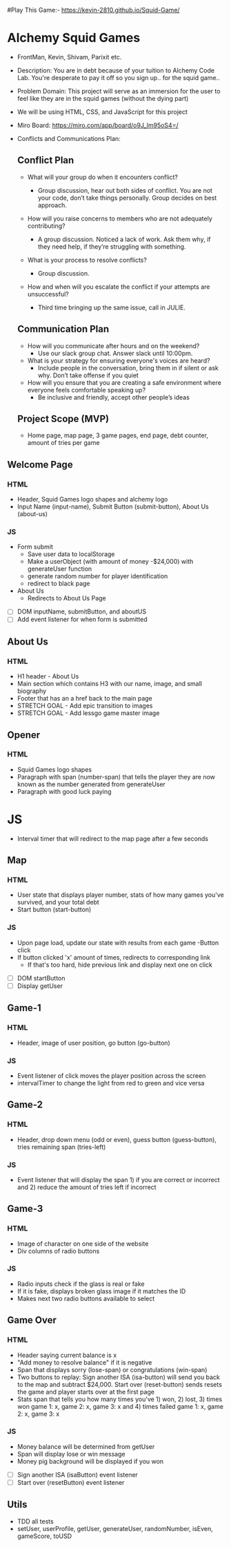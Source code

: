 #Play This Game:-
https://kevin-2810.github.io/Squid-Game/
# Alchemy Squid Games 
* FrontMan, Kevin, Shivam, Parixit etc.
* Description: You are in debt because of your tuition to Alchemy Code Lab. You're desperate to pay it off so you sign up.. for the squid game.. 
* Problem Domain: This project will serve as an immersion for the user to feel like they are in the squid games (without the dying part)
* We will be using HTML, CSS, and JavaScript for this project
* Miro Board: https://miro.com/app/board/o9J_lm95oS4=/
* Conflicts and Communications Plan: 
    ## Conflict Plan
    * What will your group do when it encounters conflict?
        * Group discussion, hear out both sides of conflict. You are not your code, don’t take things personally. Group decides on best approach.

    * How will you raise concerns to members who are not adequately contributing?
        * A group discussion. Noticed a lack of work. Ask them why, if they need help, if they’re struggling with something. 

    * What is your process to resolve conflicts?
	    * Group discussion.

    * How and when will you escalate the conflict if your attempts are unsuccessful?
        * Third time bringing up the same issue, call in JULIE.

    ## Communication Plan
    * How will you communicate after hours and on the weekend?
        * Use our slack group chat. Answer slack until 10:00pm.
    * What is your strategy for ensuring everyone's voices are heard?
        * Include people in the conversation, bring them in if silent or ask why. Don’t take offense if you quiet
    * How will you ensure that you are creating a safe environment where everyone feels comfortable speaking up?
        * Be inclusive and friendly, accept other people’s ideas

    ## Project Scope (MVP)
    * Home page, map page, 3 game pages, end page, debt counter, amount of tries per game

## Welcome Page
### HTML
* Header, Squid Games logo shapes and alchemy logo
* Input Name (input-name), Submit Button (submit-button), About Us (about-us)
### JS
* Form submit
    * Save user data to localStorage
    * Make a userObject (with amount of money -$24,000) with generateUser function
    * generate random number for player identification
    * redirect to black page
* About Us
    * Redirects to About Us Page
- [ ] DOM inputName, submitButton, and aboutUS
- [ ] Add event listener for when form is submitted

## About Us
### HTML 
* H1 header - About Us
* Main section which contains H3 with our name, image, and small biography
* Footer that has an a href back to the main page 
* STRETCH GOAL - Add epic transition to images
* STRETCH GOAL - Add lessgo game master image

## Opener
### HTML
* Squid Games logo shapes 
* Paragraph with span (number-span) that tells the player they are now known as the number generated from generateUser
* Paragraph with good luck paying 
# JS
* Interval timer that will redirect to the map page after a few seconds

## Map
### HTML
* User state that displays player number, stats of how many games you've survived, and your total debt
* Start button (start-button)
### JS
* Upon page load, update our state with results from each game
-Button click
* If button clicked 'x' amount of times, redirects to corresponding link
    * If that's too hard, hide previous link and display next one on click
- [ ] DOM startButton 
- [ ] Display getUser

## Game-1
### HTML
* Header, image of user position, go button (go-button)
### JS
* Event listener of click moves the player position across the screen
* intervalTimer to change the light from red to green and vice versa

## Game-2
### HTML
* Header, drop down menu (odd or even), guess button (guess-button), tries remaining span (tries-left)
### JS
* Event listener that will display the span 1) if you are correct or incorrect and 2) reduce the amount of tries left if incorrect

## Game-3
### HTML
* Image of character on one side of the website 
* Div columns of radio buttons 
### JS
* Radio inputs check if the glass is real or fake
* If it is fake, displays broken glass image if it matches the ID
* Makes next two radio buttons available to select

## Game Over
### HTML
* Header saying current balance is x
* "Add money to resolve balance" if it is negative
* Span that displays sorry (lose-span) or congratulations (win-span)
* Two buttons to replay: Sign another ISA (isa-button) will send you back to the map and subtract $24,000. Start over (reset-button) sends resets the game and player starts over at the first page
* Stats span that tells you how many times you've 1) won, 2) lost, 3) times won game 1: x, game 2: x, game 3: x and 4) times failed game 1: x, game 2: x, game 3: x
### JS
* Money balance will be determined from getUser
* Span will display lose or win message
* Money pig background will be displayed if you won
- [ ] Sign another ISA (isaButton) event listener 
- [ ] Start over (resetButton) event listener

## Utils
* TDD all tests
* setUser, userProfile, getUser, generateUser, randomNumber, isEven, gameScore, toUSD
